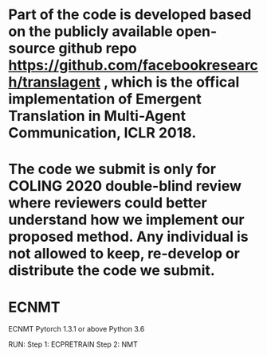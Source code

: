 # Part of the code is developed based on the publicly available open-source github repo https://github.com/facebookresearch/translagent , which is the offical implementation of Emergent Translation in Multi-Agent Communication, ICLR 2018. 
# The code we submit is only for COLING 2020 double-blind review where reviewers could better understand how we implement our proposed method. Any individual is not allowed to keep, re-develop or distribute the code we submit.
# ECNMT
ECNMT
Pytorch 1.3.1 or above
Python 3.6

RUN:
Step 1: ECPRETRAIN
Step 2: NMT
